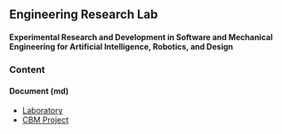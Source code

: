 ## Engineering Research Lab
#### Experimental Research and Development in Software and Mechanical Engineering for Artificial Intelligence, Robotics, and Design
### Content
#### Document (md)
 - [Laboratory](https://github.com/Engineering-Research-Lab/Engineering-Research-Lab/blob/main/Documentation/Project/Engineering-Research-Lab.md)
 - [CBM Project](https://github.com/Engineering-Research-Lab/Engineering-Research-Lab/blob/main/Documentation/Project/CBM-Project.md)
 <!---
 - [Workflow Documentation](https://github.com/Engineering-Research-Lab/Documentation/blob/main/README.md) 
 --->
